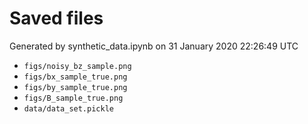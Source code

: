 # Saved files 


Generated by synthetic_data.ipynb on 31 January 2020 22:26:49 UTC

*  `figs/noisy_bz_sample.png` 
*  `figs/bx_sample_true.png` 
*  `figs/by_sample_true.png` 
*  `figs/B_sample_true.png` 
*  `data/data_set.pickle` 
